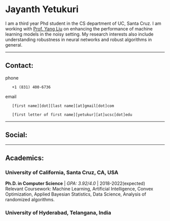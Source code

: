 # Jayanth Yetukuri
I am a third year Phd student in the CS department of UC, Santa Cruz. I am working with [Prof. Yang Liu](http://yliuu.com/) on enhancing the performance of machine learning models in the noisy setting. My research interests also include understanding robustness in neural networks and robust algorithms in general.

---

## Contact:
phone

       +1 (831) 400-6736

email

       [first name][dot][last name][at]gmail[dot]com
      
       [first letter of first name][yetukur][at]ucsc[dot]edu

---

## Social:

[](https://scholar.google.com/citations?user=x4cP9hMAAAAJ&hl=en&authuser=1)

[](https://www.linkedin.com/in/jayanth-yetukuri-87052647/)

[](https://github.com/jayanthyetukuri)

[](https://twitter.com/JayanthYetukuri)

[](https://drive.google.com/file/d/1-3oeTFS8h4bCK2v43hJyKoWqVwgSrXnO/view?usp=sharing)

---

## Academics:
### University of California, Santa Cruz, CA, USA
**Ph.D. in Computer Science** | _GPA: 3.92/4.0_ | 2018-2022(expected)\
Relevant Coursework: Machine Learning, Artificial Intelligence, Convex Optimization, Applied Bayesian Statistics, Data Science, Analysis of randomized algorithms.

### University of Hyderabad, Telangana, India
**M.Tech in Computer Science** | _CGPA: 8.7/10_ | 2012-2014\
Relevant Coursework: Colour Image Processing, Document Analysis and Recognition, Advanced Algorithms and Data Structures

### Jawaharlal Nehru Technological University, Andhra Pradesh, India
**B.Tech in Computer Science** | _%: 75/100_ | 2008-2012\
Relevant Coursework: Probability and Statistics, Linear Algebra, Graph Theory, Data Mining

---

## Industry Experience:
### Bosch Research & Technology Center, Bangalore, India
**Research Intern** | _Corporate Research/ Research Technology Centre-India_ | July 2019 to September 2019\
Worked on deep learning (supervised) based methods for time series classification. Developed a novel feature extraction technique to replace state of the art distance metric and analysed the results on the UCR datasets.

### Oracle Research and Development, Bangalore, India
**Data Engineer** | _Oracle Retail Advanced Science Engine, Oracle Retail Insights and Science Suite_ | June 2014 to September 2018\
Developed a framework for data generation and end-to-end automation testing of Retail Insights, with the responsibility of leading a team of five. Also, built a model for demand forecasting of essential goods in a crisis zone. 

---

## Past Projects:
**Estimating Ambient Population of any Arbitrary Geographical region**
Built a model to estimate time-sensitive ambient population of any ad-hoc region based on human mobility data. Worked on classical census data and contemporary mobile data to build a reliable model.

---

## Ongoing Projects
**Loss correction technique for Noisy labels using Nearest Neighbour**\
Exploiting the neighbourhood region of an instance during the training process as a loss correcting mechanism for
obtaining robust models for data with only noisy labels.

**Being Lazy is Robust: Defending against Pseudo Oracle Attack for Stochastic Multi-Armed Bandits**\
This study aims to investigate robust algorithms for stochastic multi-armed bandit problems with adversarially corrupted
rewards. Performance was studied against corruptions from a pseudo-oracle attack.

---

## Publication
**Sequential Image Synthesis for Human Activity Video Generation**\
FH Khan, A de Silva, J Yetukuri, N Norouzi. International Conference on Image Analysis and Recognition (2019), 129-133\
[[here](https://link.springer.com/chapter/10.1007/978-3-030-27272-2_11)]

---

## Honors & Awards
2019: Received **Regents Fellowship** from University of California, Santa Cruz\
2018: Awarded **Employee of the year** at Oracle\
2016: Second place in **Design Jam** in Oracle: Built a prototype for faster delivery of goods in a crisis zone\
2012: Received **post graduate Scholarship** in India for pursuing Masters in computer science\
2012: Secured **99 percentile in GATE** (Graduate Aptitude Test in Engineering) at national level in India\
2008: Received **Prime Ministers scholarship** in India for pursuing Bachelors in computer science\

---
